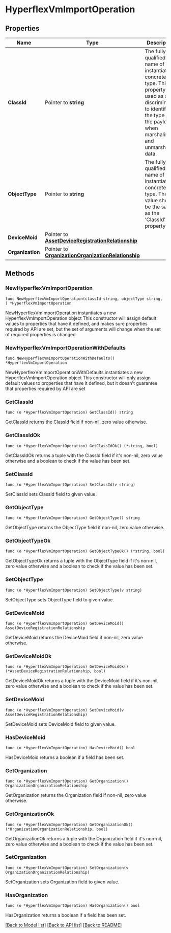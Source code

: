 # HyperflexVmImportOperation

## Properties

Name | Type | Description | Notes
------------ | ------------- | ------------- | -------------
**ClassId** | Pointer to **string** | The fully-qualified name of the instantiated, concrete type. This property is used as a discriminator to identify the type of the payload when marshaling and unmarshaling data. | [default to "hyperflex.VmImportOperation"]
**ObjectType** | Pointer to **string** | The fully-qualified name of the instantiated, concrete type. The value should be the same as the &#39;ClassId&#39; property. | [default to "hyperflex.VmImportOperation"]
**DeviceMoid** | Pointer to [**AssetDeviceRegistrationRelationship**](AssetDeviceRegistrationRelationship.md) |  | [optional] 
**Organization** | Pointer to [**OrganizationOrganizationRelationship**](OrganizationOrganizationRelationship.md) |  | [optional] 

## Methods

### NewHyperflexVmImportOperation

`func NewHyperflexVmImportOperation(classId string, objectType string, ) *HyperflexVmImportOperation`

NewHyperflexVmImportOperation instantiates a new HyperflexVmImportOperation object
This constructor will assign default values to properties that have it defined,
and makes sure properties required by API are set, but the set of arguments
will change when the set of required properties is changed

### NewHyperflexVmImportOperationWithDefaults

`func NewHyperflexVmImportOperationWithDefaults() *HyperflexVmImportOperation`

NewHyperflexVmImportOperationWithDefaults instantiates a new HyperflexVmImportOperation object
This constructor will only assign default values to properties that have it defined,
but it doesn't guarantee that properties required by API are set

### GetClassId

`func (o *HyperflexVmImportOperation) GetClassId() string`

GetClassId returns the ClassId field if non-nil, zero value otherwise.

### GetClassIdOk

`func (o *HyperflexVmImportOperation) GetClassIdOk() (*string, bool)`

GetClassIdOk returns a tuple with the ClassId field if it's non-nil, zero value otherwise
and a boolean to check if the value has been set.

### SetClassId

`func (o *HyperflexVmImportOperation) SetClassId(v string)`

SetClassId sets ClassId field to given value.


### GetObjectType

`func (o *HyperflexVmImportOperation) GetObjectType() string`

GetObjectType returns the ObjectType field if non-nil, zero value otherwise.

### GetObjectTypeOk

`func (o *HyperflexVmImportOperation) GetObjectTypeOk() (*string, bool)`

GetObjectTypeOk returns a tuple with the ObjectType field if it's non-nil, zero value otherwise
and a boolean to check if the value has been set.

### SetObjectType

`func (o *HyperflexVmImportOperation) SetObjectType(v string)`

SetObjectType sets ObjectType field to given value.


### GetDeviceMoid

`func (o *HyperflexVmImportOperation) GetDeviceMoid() AssetDeviceRegistrationRelationship`

GetDeviceMoid returns the DeviceMoid field if non-nil, zero value otherwise.

### GetDeviceMoidOk

`func (o *HyperflexVmImportOperation) GetDeviceMoidOk() (*AssetDeviceRegistrationRelationship, bool)`

GetDeviceMoidOk returns a tuple with the DeviceMoid field if it's non-nil, zero value otherwise
and a boolean to check if the value has been set.

### SetDeviceMoid

`func (o *HyperflexVmImportOperation) SetDeviceMoid(v AssetDeviceRegistrationRelationship)`

SetDeviceMoid sets DeviceMoid field to given value.

### HasDeviceMoid

`func (o *HyperflexVmImportOperation) HasDeviceMoid() bool`

HasDeviceMoid returns a boolean if a field has been set.

### GetOrganization

`func (o *HyperflexVmImportOperation) GetOrganization() OrganizationOrganizationRelationship`

GetOrganization returns the Organization field if non-nil, zero value otherwise.

### GetOrganizationOk

`func (o *HyperflexVmImportOperation) GetOrganizationOk() (*OrganizationOrganizationRelationship, bool)`

GetOrganizationOk returns a tuple with the Organization field if it's non-nil, zero value otherwise
and a boolean to check if the value has been set.

### SetOrganization

`func (o *HyperflexVmImportOperation) SetOrganization(v OrganizationOrganizationRelationship)`

SetOrganization sets Organization field to given value.

### HasOrganization

`func (o *HyperflexVmImportOperation) HasOrganization() bool`

HasOrganization returns a boolean if a field has been set.


[[Back to Model list]](../README.md#documentation-for-models) [[Back to API list]](../README.md#documentation-for-api-endpoints) [[Back to README]](../README.md)


